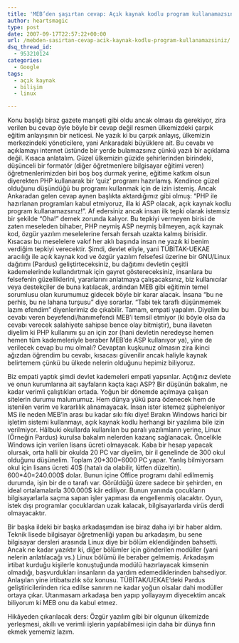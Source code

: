 ```yaml
---
title: 'MEB’den şaşırtan cevap: Açık kaynak kodlu program kullanamazsınız!'
author: heartsmagic
type: post
date: 2007-09-17T22:57:22+00:00
url: /mebden-sasirtan-cevap-acik-kaynak-kodlu-program-kullanamazsiniz/
dsq_thread_id:
  - 953210124
categories:
  - Google
tags:
  - açık kaynak
  - bilişim
  - linux

---
```

Konu başlığı biraz gazete manşeti gibi oldu ancak olması da gerekiyor, zira verilen bu cevap öyle böyle bir cevap değil resmen ülkemizdeki çarpık eğitim anlayışının bir neticesi. Ne yazık ki bu çarpık anlayış, ülkemizin merkezindeki yöneticilere, yani Ankaradaki büyüklere ait. Bu cevabı ve açıklamayı internet üstünde bir yerde bulamazsınız çünkü yazılı bir açıklama değil. Kısaca anlatalım. Güzel ülkemizin güzide şehirlerinden birindeki, düşünceli bir formatör (diğer öğretmenlere bilgisayar eğitimi veren) öğretmenlerimizden biri boş boş durmak yerine, eğitime katkım olsun diyerekten PHP kullanarak bir &#8216;quiz&#8217; programı hazırlamış. Kendince güzel olduğunu düşündüğü bu programı kullanmak için de izin istemiş. Ancak Ankaradan gelen cevap<!--more--> aynen başlıkta aktardığımız gibi olmuş: &#8220;PHP ile hazırlanan programları kabul etmiyoruz, illa ki ASP olacak, açık kaynak kodlu program kullanamazsınız!&#8221;. Af edersiniz ancak insan ilk tepki olarak istemsiz bir şekilde &#8220;Oha!&#8221; demek zorunda kalıyor. Bu tepkiyi vermeyen birisi de zaten meseleden bihaber, PHP neymiş ASP neymiş bilmeyen, açık kaynak kod, özgür yazılım meselelerine fersah fersah uzakta kalmış birisidir. Kısacası bu meselelere vakıf her aklı başında insan ne yazık ki benim verdiğim tepkiyi verecektir. Şimdi, devlet eliyle, yani TÜBİTAK-UEKAE aracılığı ile açık kaynak kod ve özgür yazılım felsefesi üzerine bir GNU/Linux dağıtımı (Pardus) geliştirteceksiniz, bu dağıtımı devletin çeşitli kademelerinde kullandırtmak için gayret göstereceksiniz, insanlara bu felsefenin güzelliklerini, yararlarını anlatmaya çalışacaksınız, biz kullanıcılar veya destekçiler de buna katılacak, ardından MEB gibi eğitimin temel sorumlusu olan kurumumuz gidecek böyle bir karar alacak. İnsana &#8220;bu ne perhis, bu ne lahana turşusu&#8221; diye sorarlar. &#8220;Tabi tek taraflı düşünmemek lazım efendim&#8221; diyenlerimiz de çıkabilir. Tamam, empati yapalım. Diyelim bu cevabı veren beyefendi/hanımefendi MEB&#8217;i temsil etmiyor (ki böyle olsa da cevabı verecek salahiyete sahipse bence olay bitmiştir), buna ilaveten diyelim ki PHP kullanımı şu an için zor (hani devletin neredeyse hemen hemen tüm kademeleriyle beraber MEB&#8217;de ASP kullanıyor ya), yine de verilecek cevap bu mu olmalı? Cevaptan kuşkunuz olmasın zira ikinci ağızdan öğrendim bu cevabı, kısacası güvenilir ancak haliyle kaynak belirtemem çünkü bu ülkede nelerin olduğunu hepimiz biliyoruz. 

Biz empati yaptık şimdi devlet kademeleri empati yapsınlar. Açtığınız devlete ve onun kurumlarına ait sayfaların kaçta kaçı ASP? Bir düşünün bakalım, ne kadar verimli çalıştıkları ortada. Yoğun bir dönemde açılmaya çalışan sitelerin durumu malumumuz. Hem dünya yükü para ödenecek hem de istenilen verim ve kararlılık alınamayacak. İnsan ister istemez şüpheleniyor MS ile neden MEB&#8217;in arası bu kadar sıkı fıkı diye! Bırakın Windows harici bir işletim sistemi kullanmayı, açık kaynak kodlu herhangi bir yazılıma bile izin verilmiyor. Hâlbuki okullarda kullanılan bu paralı yazılımların yerine, Linux (Örneğin Pardus) kurulsa bakalım nelerden kazanç sağlanacak. Öncelikle Windows için verilen lisans ücreti olmayacak. Kaba bir hesap yapacak olursak, orta halli bir okulda 20 PC var diyelim, bir il genelinde de 300 okul olduğunu düşünelim. Toplam 20\*300=6000 PC yapar. Yanlış bilmiyorsam okul için lisans ücreti 40$ (hatalı da olabilir, lütfen düzeltin). 600\*40=240.000$ dolar. Bunun içine Office programı dahil edilmemiş durumda, işin bir de o tarafı var. Görüldüğü üzere sadece bir şehirden, en ideal ortalamalarla 300.000$ kâr ediliyor. Bunun yanında çocukların bilgisayarlarla saçma sapan işler yapması da engellenmiş olacaktır. Oyun, istek dışı programlar çocuklardan uzak kalacak, bilgisayarlarda virüs derdi olmayacaktır.

Bir başka ildeki bir başka arkadaşımdan ise biraz daha iyi bir haber aldım. Teknik lisede bilgisayar öğretmenliği yapan bu arkadaşım, bu sene bilgisayar dersleri arasında Linux diye bir bölüm eklendiğinden bahsetti. Ancak ne kadar yazıktır ki, diğer bölümler için gönderilen modüller (yani nelerin anlatılacağı vs.) Linux bölümü ile beraber gelmemiş. Arkadaşım irtibat kurduğu kişilerle konuştuğunda modülü hazırlayacak kimsenin olmadığı, başvurdukları insanların da yardım edemediklerinden bahsediyor. Anlaşılan yine irtibatsızlık söz konusu. TÜBİTAK/UEKAE&#8217;deki Pardus geliştiricilerinden rica edilse sanırım ne kadar yoğun olsalar dahi modüller ortaya çıkar. Utanmasam arkadaşa ben yapıp yollayayım diyecektim ancak biliyorum ki MEB onu da kabul etmez.

Hikâyeden çıkarılacak ders: Özgür yazılım gibi bir olgunun ülkemizde yerleşmesi, akıllı ve verimli işlerin yapılabilmesi için daha bir dünya fırın ekmek yememiz lazım.